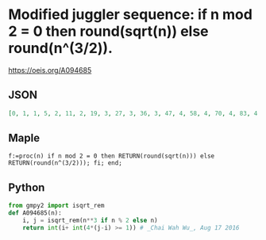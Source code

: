 # Modified juggler sequence: if n mod 2 \= 0 then round\(sqrt\(n\)\) else round\(n^\(3/2\)\)\.
https://oeis.org/A094685
## JSON
```JSON
[0, 1, 1, 5, 2, 11, 2, 19, 3, 27, 3, 36, 3, 47, 4, 58, 4, 70, 4, 83, 4, 96, 5, 110, 5, 125, 5, 140, 5, 156, 5, 173, 6, 190, 6, 207, 6, 225, 6, 244, 6, 263, 6, 282, 7, 302, 7, 322, 7, 343, 7, 364, 7, 386, 7, 408, 7, 430, 8, 453, 8, 476, 8, 500, 8, 524, 8, 548, 8, 573, 8, 598, 8, 624, 9, 650]
```
## Maple
```Maple
f:=proc(n) if n mod 2 = 0 then RETURN(round(sqrt(n))) else RETURN(round(n^(3/2))); fi; end;
```
## Python
```Python
from gmpy2 import isqrt_rem
def A094685(n):
    i, j = isqrt_rem(n**3 if n % 2 else n)
    return int(i+ int(4*(j-i) >= 1)) # _Chai Wah Wu_, Aug 17 2016
```
